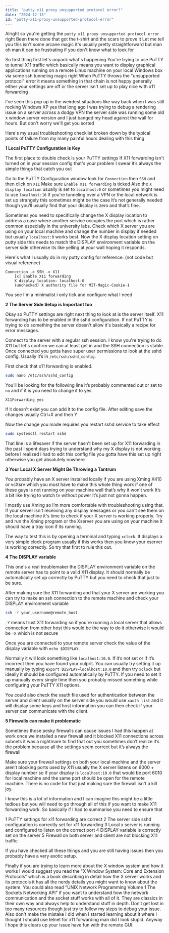 ```yaml
---
title: "putty x11 proxy unsupported protocol error?"
date: "2024-12-13"
id: "putty-x11-proxy-unsupported-protocol-error"
---
```


Alright so you're getting the `putty x11 proxy unsupported protocol error` right Been there done that got the t-shirt and the scars to prove it Let me tell you this isn't some arcane magic it's usually pretty straightforward but man oh man it can be frustrating if you don't know what to look for

So first thing first let's unpack what's happening You're trying to use PuTTY to tunnel X11 traffic which basically means you want to display graphical applications running on a remote Linux machine on your local Windows box via some ssh tunneling magic right When PuTTY throws the "unsupported protocol" error it means something in that chain is not happy generally either your settings are off or the server isn't set up to play nice with x11 forwarding

I've seen this pop up in the weirdest situations like way back when I was still rocking Windows XP yes that long ago I was trying to debug a rendering issue on a server across a dodgy VPN the server side was running some old x window server version and I just banged my head against the wall for hours. But don't worry we'll get you sorted

Here's my usual troubleshooting checklist broken down by the typical points of failure from my many painful hours dealing with this thing

**1 Local PuTTY Configuration is Key**

The first place to double check is your PuTTY settings If X11 forwarding isn't turned on in your session config that's your problem I swear it’s always the simple things that catch you out

Go to the PuTTY Configuration window look for `Connection` then `SSH` and then click on `X11` Make sure `Enable X11 forwarding` is ticked Also the `X display location` usually is set to `localhost:0` or sometimes you might need to use `localhost:10` If you're tunneling over a VPN or the local network is set up strangely this sometimes might be the case It’s not generally needed though you’ll usually find that your display is zero and that’s fine.

Sometimes you need to specifically change the X display location to address a case where another service occupies the port which is rather common especially in the university labs. Check which X server you are using on your local machine and change the number in display if needed but usually `localhost:0` works best. Now the X display location setting on putty side this needs to match the DISPLAY environment variable on the server side otherwise its like yelling at your wall hoping it responds.

Here's what I usually do in my putty config for reference. (not code but visual reference)

```
Connection -> SSH -> X11
    [x] Enable X11 forwarding
    X display location: localhost:0
    (unchecked) X authority file for MIT-Magic-Cookie-1
```
You see I'm a minimalist i only tick and configure what I need

**2 The Server Side Setup is Important too**

Okay so PuTTY settings are right next thing to look at is the server itself. X11 forwarding has to be enabled in the sshd configuration. If not PuTTY is trying to do something the server doesn't allow it's basically a recipe for error messages.

Connect to the server with a regular ssh session. I know you're trying to do X11 but let's confirm we can at least get in and the SSH connection is stable. Once connected you gotta have super user permissions to look at the sshd config. Usually it’s in `/etc/ssh/sshd_config`.

First check that x11 forwarding is enabled.

```bash
sudo nano /etc/ssh/sshd_config
```
You’ll be looking for the following line it’s probably commented out or set to `no` and if it is you need to change it to yes

```
X11Forwarding yes
```

If it doesn't exist you can add it to the config file. After editing save the changes usually Ctrl+X and then Y

Now the change you made requires you restart sshd service to take effect

```bash
sudo systemctl restart sshd
```
That line is a lifesaver if the server hasn't been set up for X11 forwarding in the past I spent days trying to understand why my X display is not working before I realized i had to edit this config file you gotta have this set up right otherwise you get absolutely nowhere

**3 Your Local X Server Might Be Throwing a Tantrum**

You probably have an X server installed locally if you are using Xming X410 or vcXsrv which you must have to make this whole thing work if one of these guys is not running on your machine well that’s why it won’t work It’s a bit like trying to watch tv without power it’s just not gonna happen.

I mostly use Xming so I’m more comfortable with troubleshooting using that. If your server isn't receiving any display messages or you can't see them on the local machine it's time to check if your X server is working properly. Try and run the Xming program or the Xserver you are using on your machine it should have a tray icon if its running.

The way to test this is by opening a terminal and typing `xclock`. It displays a very simple clock program usually if this works then you know your xserver is working correctly. So try that first to rule this out.

**4 The DISPLAY variable**

This one's a real troublemaker the DISPLAY environment variable on the remote server has to point to a valid X11 display. It should normally be automatically set up correctly by PuTTY but you need to check that just to be sure.

After making sure the X11 forwarding and that your X server are working you can try to make an ssh connection to the remote machine and check your DISPLAY environment variable

```bash
ssh -Y your_username@remote_host
```
`-Y` means trust X11 forwarding so if you're running a local server that allows connection from other host this would be the way to do it otherwise it would be `-X` which is not secure

Once you are connected to your remote server check the value of the display variable with `echo $DISPLAY`.

Normally it will look something like `localhost:10.0`. If it’s not set or if it’s incorrect then you have found your culprit. You can usually try setting it up manually by typing `export DISPLAY=localhost:10.0` and then try `xclock` but ideally it should be configured automatically by PuTTY. If you need to set it up manually every single time then you probably missed something while configuring your PuTTY X11 options.

You could also check the xauth file used for authentication between the server and client usually on the server side you would use `xauth list` and it will display some keys and host information you can then check if your server can communicate with the client.

**5 Firewalls can make it problematic**

Sometimes those pesky firewalls can cause issues I had this happen at work once we installed a new firewall and it blocked X11 connections across subnets it was a nightmare to find that out you sometimes don’t realize it’s the problem because all the settings seem correct but it’s always the firewall

Make sure your firewall settings on both your local machine and the server aren’t blocking ports used by X11 usually the X server listens on 6000 + display number so if your display is `localhost:10.0` that would be port 6010 for local machine and the same port should be open for the remote machine. There is no code for that just making sure the firewall isn't a kill joy.

I know this is a lot of information and I can imagine this might be a little tedious but you will need to go through all of this if you want to make X11 forwarding work.
So basically if I had to summarise you need to ensure that

1 PuTTY settings for x11 forwarding are correct
2 The server side sshd configuration is correctly set for x11 forwarding
3 Local x server is running and configured to listen on the correct port
4 DISPLAY variable is correctly set on the server
5 Firewall on both server and client are not blocking X11 traffic

If you have checked all these things and you are still having issues then you probably have a very exotic setup.

Finally if you are trying to learn more about the X window system and how it works I would suggest you read the "X Window System: Core and Extension Protocols" which is a book describing in detail how the X server works and its protocols it has all the nerdy details you might want to know about the system. You could also read "UNIX Network Programming Volume 1 The Sockets Networking API" if you want to understand how the network communication and the socket stuff works with all of it. They are classics in their own way and always help to understand stuff in depth. Don’t get lost in too many resources though just try to follow my steps to debug your issue. Also don't make the mistake I did when I started learning about it where I thought I should use telnet for x11 forwarding man did I look stupid. Anyway I hope this clears up your issue have fun with the remote GUI.
